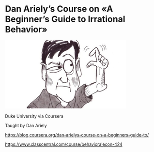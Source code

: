 # Dan Ariely’s Course on «A Beginner’s Guide to Irrational Behavior»

![](A-Beginner_s-Guide-to-Irrational-Behavior.jpg)

Duke University via Coursera

Taught by Dan Ariely

<https://blog.coursera.org/dan-arielys-course-on-a-beginners-guide-to/>

<https://www.classcentral.com/course/behavioralecon-424>
